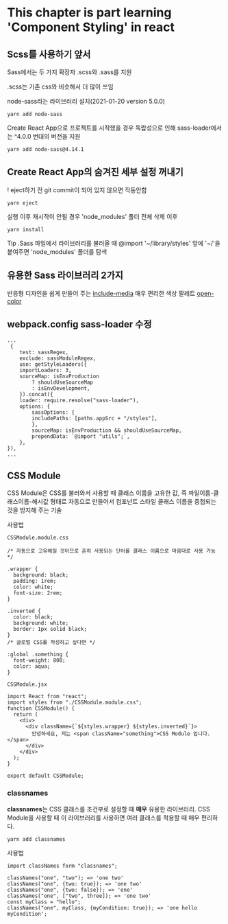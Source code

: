# This chapter is part learning 'Component Styling' in react

## Scss를 사용하기 앞서

Sass에서는 두 가지 확장자 .scss와 .sass를 지원

.scss는 기존 css와 비슷해서 더 많이 쓰임

node-sass라는 라이브러리 설치(2021-01-20 version 5.0.0)

```
yarn add node-sass
```

Create React App으로 프로젝트를 시작했을 경우 독랍성으로 인해 sass-loader에서는 ^4.0.0 번대의 버전을 지원

```
yarn add node-sass@4.14.1
```

## Create React App의 숨겨진 세부 설정 꺼내기

! eject하기 전 git commit이 되어 있지 않으면 작동안함
```
yarn eject
```

실행 이후 재시작이 안될 경우 'node_modules' 폴더 전체 삭제 이후
```
yarn install
```
Tip
.Sass 파일에서 라이브러리를 불러올 때 @import '\~/library/styles' 앞에 '\~/'을 붙여주면 'node_modules' 폴더를 탐색

## 유용한 Sass 라이브러리 2가지

반응형 디자인을 쉽게 만들어 주는 [include-media](https://eduardoboucas.github.io/include-media/)
매우 편리한 색상 팔레트 [open-color](https://www.npmjs.com/package/open-color)

## webpack.config sass-loader 수정

```
...
 {
    test: sassRegex,
    exclude: sassModuleRegex,
    use: getStyleLoaders({
    importLoaders: 3,
    sourceMap: isEnvProduction
        ? shouldUseSourceMap
        : isEnvDevelopment,
    }).concat({
    loader: require.resolve("sass-loader"),
    options: {
        sassOptions: {
        includePaths: [paths.appSrc + "/styles"],
        },
        sourceMap: isEnvProduction && shouldUseSourceMap,
        prependData: `@import "utils";`,
    },
}),
...
```

## CSS Module

CSS Module은 CSS를 불러와서 사용할 때 클래스 이름을 고유한 값, 즉 파일이름-클래스이름-해시값 형태로 자동으로 만들어서 컴포넌트 스타일 클래스 이름을 중첩되는 것을 방지해 주는 기술

사용법

```
CSSModule.module.css

/* 자동으로 고유해질 것이므로 흔히 사용되는 단어를 클래스 이름으로 마음대로 사용 가능 */

.wrapper {
  background: black;
  padding: 1rem;
  color: white;
  font-size: 2rem;
}

.inverted {
  color: black;
  background: white;
  border: 1px solid black;
}
/* 글로벌 CSS를 작성하고 싶다면 */

:global .something {
  font-weight: 800;
  color: aqua;
}

```

```
CSSModule.jsx

import React from "react";
import styles from "./CSSModule.module.css";
function CSSModule() {
  return (
    <div>
      <div className={`${styles.wrapper} ${styles.inverted}`}>
        안녕하세요, 저는 <span className="something">CSS Module 입니다.</span>
      </div>
    </div>
  );
}

export default CSSModule;

```

### **classnames**

**classnames**는 CSS 클래스를 조건부로 설정할 때 **매우** 유용한 라이브러리.
CSS Module을 사용할 때 이 라이브러리를 사용하면 여러 클래스를 적용할 때 매우 편리하다.

```
yarn add classnames
```

사용법

```
import classNames form "classnames";

classNames("one", "two"); => 'one two'
classNames("one", {two: true}); => 'one two'
classNames("one", {two: false}); => 'one'
classNames("one", ["two", three]); => 'one two'
const myClass = "hello";
classNames("one", myClass, {myCondition: true}); => 'one hello myCondition';
```

